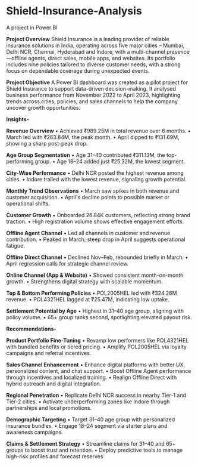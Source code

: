 # Shield-Insurance-Analysis
A project in Power BI 


**Project Overview**
Shield Insurance is a leading provider of reliable insurance solutions in India, operating across five major cities – Mumbai, Delhi NCR, Chennai, Hyderabad and Indore, with a multi-channel presence—offline agents, direct sales, mobile apps, and websites. Its portfolio includes nine policies tailored to diverse customer needs, with a strong focus on dependable coverage during unexpected events.


**Project Objective**
A Power BI dashboard was created as a pilot project for Shield Insurance to support data-driven decision-making. It analysed business performance from November 2022 to April 2023, highlighting trends across cities, policies, and sales channels to help the company uncover growth opportunities.


**Insights-**

**Revenue Overview**
•	Achieved ₹989.25M in total revenue over 6 months.
•	March led with ₹263.84M, the peak month.
•	April dipped to ₹131.69M, showing a sharp post-peak drop.

**Age Group Segmentation**
•	Age 31–40 contributed ₹311.13M, the top-performing group.
•	Age 18–24 added just ₹25.32M, the lowest segment.

**City-Wise Performance**
•	Delhi NCR posted the highest revenue among cities.
•	Indore trailed with the lowest revenue, signaling growth potential.

**Monthly Trend Observations**
•	March saw spikes in both revenue and customer acquisition.
•	April's decline points to possible market or operational shifts.

**Customer Growth**
•	Onboarded 26.84K customers, reflecting strong brand traction.
•	High registration volume shows effective engagement efforts.

**Offline Agent Channel**
•	Led all channels in customer and revenue contribution.
•	Peaked in March; steep drop in April suggests operational fatigue.

**Offline Direct Channel**
•	Declined Nov–Feb, rebounded briefly in March.
•	April regression calls for strategic channel review.

**Online Channel (App & Website)**
•	Showed consistent month-on-month growth.
•	Strengthens digital strategy with scalable momentum.

**Top & Bottom Performing Policies**
•	POL2005HEL led with ₹324.26M revenue.
•	POL4321HEL lagged at ₹25.47M, indicating low uptake.

**Settlement Potential by Age**
•	Highest in 31–40 age group, aligning with policy volume.
•	65+ group ranks second, spotlighting elevated payout risk.


**Recommendations-**

**Product Portfolio Fine-Tuning**
•	Revamp low performers like POL4321HEL with bundled benefits or tiered pricing.
•	Amplify POL2005HEL via loyalty campaigns and referral incentives.

**Sales Channel Enhancement**
•	Enhance digital platforms with better UX, personalized content, and chat support.
•	Boost Offline Agent performance through incentives and localized training.
•	Realign Offline Direct with hybrid outreach and digital integration.

**Regional Penetration**
•	Replicate Delhi NCR success in nearby Tier-1 and Tier-2 cities.
•	Activate underperforming zones like Indore through partnerships and local promotions.

**Demographic Targeting**
•	Target 31–40 age group with personalized insurance bundles.
•	Engage 18–24 segment via starter plans and awareness campaigns.

**Claims & Settlement Strategy**
•	Streamline claims for 31–40 and 65+ groups to boost trust and retention.
•	Deploy predictive tools to manage high-risk profiles and forecast reserves


